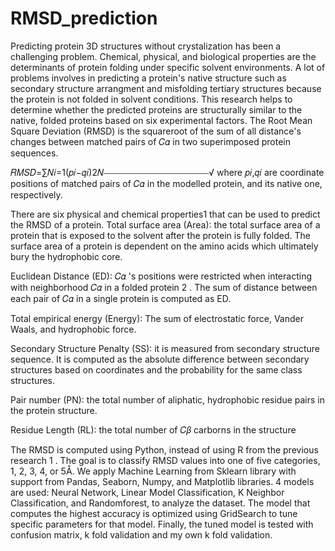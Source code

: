 # RMSD_prediction
Predicting protein 3D structures without crystalization has been a challenging problem. Chemical, physical, and biological properties are the determinants of protein folding under specific solvent environments. A lot of problems involves in predicting a protein's native structure such as secondary structure arrangment and misfolding tertiary structures because the protein is not folded in solvent conditions. This research helps to determine whether the predicted proteins are structurally similar to the native, folded proteins based on six experimental factors. The Root Mean Square Deviation (RMSD) is the squareroot of the sum of all distance's changes between matched pairs of  𝐶𝛼  in two superimposed protein sequences.

𝑅𝑀𝑆𝐷=∑𝑁𝑖=1(𝑝𝑖−𝑞𝑖)2𝑁⎯⎯⎯⎯⎯⎯⎯⎯⎯⎯⎯⎯⎯⎯⎯⎯⎯⎯⎯⎯⎯⎯⎯⎯√ 
where  𝑝𝑖,𝑞𝑖  are coordinate positions of matched pairs of  𝐶𝛼  in the modelled protein, and its native one, respectively.

There are six physical and chemical properties1 that can be used to predict the RMSD of a protein.
Total surface area (Area): the total surface area of a protein that is exposed to the solvent after the protein is fully folded. The surface area of a protein is dependent on the amino acids which ultimately bury the hydrophobic core.

Euclidean Distance (ED):  𝐶𝛼 's positions were restricted when interacting with neighborhood  𝐶𝛼  in a folded protein 2 . The sum of distance between each pair of  𝐶𝛼  in a single protein is computed as ED.

Total empirical energy (Energy): The sum of electrostatic force, Vander Waals, and hydrophobic force.

Secondary Structure Penalty (SS): it is measured from secondary structure sequence. It is computed as the absolute difference between secondary structures based on coordinates and the probability for the same class structures.

Pair number (PN): the total number of aliphatic, hydrophobic residue pairs in the protein structure.

Residue Length (RL): the total number of  𝐶𝛽  carborns in the structure

The RMSD is computed using Python, instead of using R from the previous research 1 . The goal is to classify RMSD values into one of five categories, 1, 2, 3, 4, or 5Å. We apply Machine Learning from Sklearn library with support from Pandas, Seaborn, Numpy, and Matplotlib libraries. 4 models are used: Neural Network, Linear Model Classification, K Neighbor Classification, and Randomforest, to analyze the dataset. The model that computes the highest accuracy is optimized using GridSearch to tune specific parameters for that model. Finally, the tuned model is tested with confusion matrix, k fold validation and my own k fold validation.
